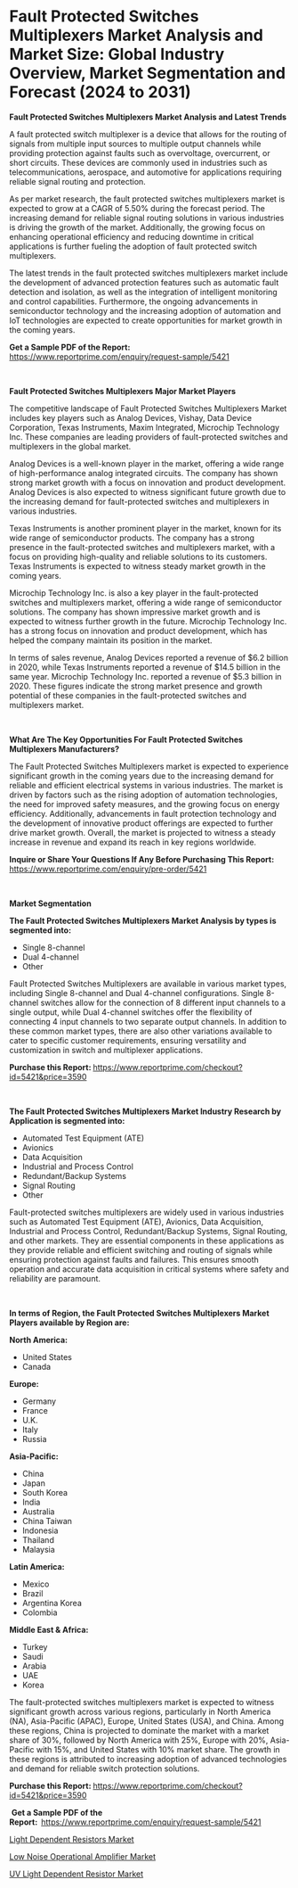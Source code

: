 <p><h1>Fault Protected Switches Multiplexers Market Analysis and Market Size: Global Industry Overview, Market Segmentation and Forecast (2024 to 2031)</h1></p><p><strong>Fault Protected Switches Multiplexers Market Analysis and Latest Trends</strong></p>
<p><p>A fault protected switch multiplexer is a device that allows for the routing of signals from multiple input sources to multiple output channels while providing protection against faults such as overvoltage, overcurrent, or short circuits. These devices are commonly used in industries such as telecommunications, aerospace, and automotive for applications requiring reliable signal routing and protection.</p><p>As per market research, the fault protected switches multiplexers market is expected to grow at a CAGR of 5.50% during the forecast period. The increasing demand for reliable signal routing solutions in various industries is driving the growth of the market. Additionally, the growing focus on enhancing operational efficiency and reducing downtime in critical applications is further fueling the adoption of fault protected switch multiplexers.</p><p>The latest trends in the fault protected switches multiplexers market include the development of advanced protection features such as automatic fault detection and isolation, as well as the integration of intelligent monitoring and control capabilities. Furthermore, the ongoing advancements in semiconductor technology and the increasing adoption of automation and IoT technologies are expected to create opportunities for market growth in the coming years.</p></p>
<p><strong>Get a Sample PDF of the Report:&nbsp;</strong> <a href="https://www.reportprime.com/enquiry/request-sample/5421">https://www.reportprime.com/enquiry/request-sample/5421</a></p>
<p>&nbsp;</p>
<p><strong>Fault Protected Switches Multiplexers Major Market Players</strong></p>
<p><p>The competitive landscape of Fault Protected Switches Multiplexers Market includes key players such as Analog Devices, Vishay, Data Device Corporation, Texas Instruments, Maxim Integrated, Microchip Technology Inc. These companies are leading providers of fault-protected switches and multiplexers in the global market.</p><p>Analog Devices is a well-known player in the market, offering a wide range of high-performance analog integrated circuits. The company has shown strong market growth with a focus on innovation and product development. Analog Devices is also expected to witness significant future growth due to the increasing demand for fault-protected switches and multiplexers in various industries.</p><p>Texas Instruments is another prominent player in the market, known for its wide range of semiconductor products. The company has a strong presence in the fault-protected switches and multiplexers market, with a focus on providing high-quality and reliable solutions to its customers. Texas Instruments is expected to witness steady market growth in the coming years.</p><p>Microchip Technology Inc. is also a key player in the fault-protected switches and multiplexers market, offering a wide range of semiconductor solutions. The company has shown impressive market growth and is expected to witness further growth in the future. Microchip Technology Inc. has a strong focus on innovation and product development, which has helped the company maintain its position in the market.</p><p>In terms of sales revenue, Analog Devices reported a revenue of $6.2 billion in 2020, while Texas Instruments reported a revenue of $14.5 billion in the same year. Microchip Technology Inc. reported a revenue of $5.3 billion in 2020. These figures indicate the strong market presence and growth potential of these companies in the fault-protected switches and multiplexers market.</p></p>
<p>&nbsp;</p>
<p><strong>What Are The Key Opportunities For Fault Protected Switches Multiplexers Manufacturers?</strong></p>
<p><p>The Fault Protected Switches Multiplexers market is expected to experience significant growth in the coming years due to the increasing demand for reliable and efficient electrical systems in various industries. The market is driven by factors such as the rising adoption of automation technologies, the need for improved safety measures, and the growing focus on energy efficiency. Additionally, advancements in fault protection technology and the development of innovative product offerings are expected to further drive market growth. Overall, the market is projected to witness a steady increase in revenue and expand its reach in key regions worldwide.</p></p>
<p><strong>Inquire or Share Your Questions If Any Before Purchasing This Report:</strong> <a href="https://www.reportprime.com/enquiry/pre-order/5421">https://www.reportprime.com/enquiry/pre-order/5421</a></p>
<p>&nbsp;</p>
<p><strong>Market Segmentation</strong></p>
<p><strong>The Fault Protected Switches Multiplexers Market Analysis by types is segmented into:</strong></p>
<p><ul><li>Single 8-channel</li><li>Dual 4-channel</li><li>Other</li></ul></p>
<p><p>Fault Protected Switches Multiplexers are available in various market types, including Single 8-channel and Dual 4-channel configurations. Single 8-channel switches allow for the connection of 8 different input channels to a single output, while Dual 4-channel switches offer the flexibility of connecting 4 input channels to two separate output channels. In addition to these common market types, there are also other variations available to cater to specific customer requirements, ensuring versatility and customization in switch and multiplexer applications.</p></p>
<p><strong>Purchase this Report:&nbsp;</strong><a href="https://www.reportprime.com/checkout?id=5421&price=3590">https://www.reportprime.com/checkout?id=5421&price=3590</a></p>
<p>&nbsp;</p>
<p><strong>The Fault Protected Switches Multiplexers Market Industry Research by Application is segmented into:</strong></p>
<p><ul><li>Automated Test Equipment (ATE)</li><li>Avionics</li><li>Data Acquisition</li><li>Industrial and Process Control</li><li>Redundant/Backup Systems</li><li>Signal Routing</li><li>Other</li></ul></p>
<p><p>Fault-protected switches multiplexers are widely used in various industries such as Automated Test Equipment (ATE), Avionics, Data Acquisition, Industrial and Process Control, Redundant/Backup Systems, Signal Routing, and other markets. They are essential components in these applications as they provide reliable and efficient switching and routing of signals while ensuring protection against faults and failures. This ensures smooth operation and accurate data acquisition in critical systems where safety and reliability are paramount.</p></p>
<p>&nbsp;</p>
<p><strong>In terms of Region, the Fault Protected Switches Multiplexers Market Players available by Region are:</strong></p>
<p>
    <p> <strong> North America: </strong>
        <ul>
            <li>United States</li>
            <li>Canada</li>
        </ul>
        </p> 
    <p> <strong> Europe: </strong>
        <ul>
            <li>Germany</li>
            <li>France</li>
            <li>U.K.</li>
            <li>Italy</li>
            <li>Russia</li>
        </ul>
        </p> 
    <p> <strong> Asia-Pacific: </strong>
        <ul>
            <li>China</li>
            <li>Japan</li>
            <li>South Korea</li>
            <li>India</li>
            <li>Australia</li>
            <li>China Taiwan</li>
            <li>Indonesia</li>
            <li>Thailand</li>
            <li>Malaysia</li>
        </ul>
        </p> 
    <p> <strong> Latin America: </strong>
        <ul>
            <li>Mexico</li>
            <li>Brazil</li>
            <li>Argentina Korea</li>
            <li>Colombia</li>
        </ul>
        </p> 
    <p> <strong> Middle East & Africa: </strong>
        <ul>
            <li>Turkey</li>
            <li>Saudi</li>
            <li>Arabia</li>
            <li>UAE</li>
            <li>Korea</li>
        </ul>
    </p>
    </p>
<p><p>The fault-protected switches multiplexers market is expected to witness significant growth across various regions, particularly in North America (NA), Asia-Pacific (APAC), Europe, United States (USA), and China. Among these regions, China is projected to dominate the market with a market share of 30%, followed by North America with 25%, Europe with 20%, Asia-Pacific with 15%, and United States with 10% market share. The growth in these regions is attributed to increasing adoption of advanced technologies and demand for reliable switch protection solutions.</p></p>
<p><strong>Purchase this Report: </strong><a href="https://www.reportprime.com/checkout?id=5421&price=3590">https://www.reportprime.com/checkout?id=5421&price=3590</a></p>
<p>&nbsp;<strong>Get a Sample PDF of the Report:&nbsp;&nbsp;</strong><a href="https://www.reportprime.com/enquiry/request-sample/5421">https://www.reportprime.com/enquiry/request-sample/5421</a></p>
<p><strong></strong></p>
<p><p><a href="https://github.com/kosella/Market-Research-Report-List-2/blob/main/light-dependent-resistors-market.md">Light Dependent Resistors Market</a></p><p><a href="https://github.com/kufem1/Market-Research-Report-List-2/blob/main/low-noise-operational-amplifier-market.md">Low Noise Operational Amplifier Market</a></p><p><a href="https://github.com/nathandecarvalho/Market-Research-Report-List-2/blob/main/uv-light-dependent-resistor-market.md">UV Light Dependent Resistor Market</a></p></p>